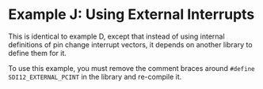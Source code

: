 # Example J: Using External Interrupts<!-- {#example_j_page} -->

This is identical to example D, except that instead of using internal definitions of pin change interrupt vectors, it depends on another library to define them for it.

To use this example, you must remove the comment braces around `#define SDI12_EXTERNAL_PCINT` in the library and re-compile it.

[//]: # ( @section j_external_pcint_library_pio PlatformIO Configuration )

[//]: # ( @example{lineno} j_external_pcint_library.ino @m_examplenavigation{examples_page,} @m_footernavigation )

[//]: # ( @include{lineno} j_external_pcint_library/platformio.ini )

[//]: # ( @section j_external_pcint_library_code The Complete Example )

